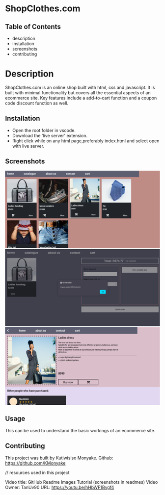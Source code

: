 # ShopClothes.com

## Table of Contents

* description
* installation
* screenshots
* contributing

# Description

ShopClothes.com is an online shop built with html, css and javascript.
It is built with minimal functionality but covers all the essential aspects of an ecommerce site.
Key features include a add-to-cart function and a coupon code discount function as well.

## Installation

* Open the root folder in vscode.
* Download the 'live server' extension.
* Right click while on any html page,preferably index.html and select open with live server.

## Screenshots

![screenshot(1)](screenshots/Screenshot%20(1).png)
![screenshot(2)](screenshots/Screenshot%20(2).png)
![screenshot(3)](screenshots/screenshot(3).png)

## Usage

This can be used to understand the basic workings of an ecommerce site.

## Contributing

This project was built by Kutlwisiso Monyake.
Github: https://github.com/KMonyake


// resources used in this project

Video title: GitHub Readme Images Tutorial (screenshots in readmes)
Video Owner: TanUv90
URL: https://youtu.be/hHbWF1Bvgf4
